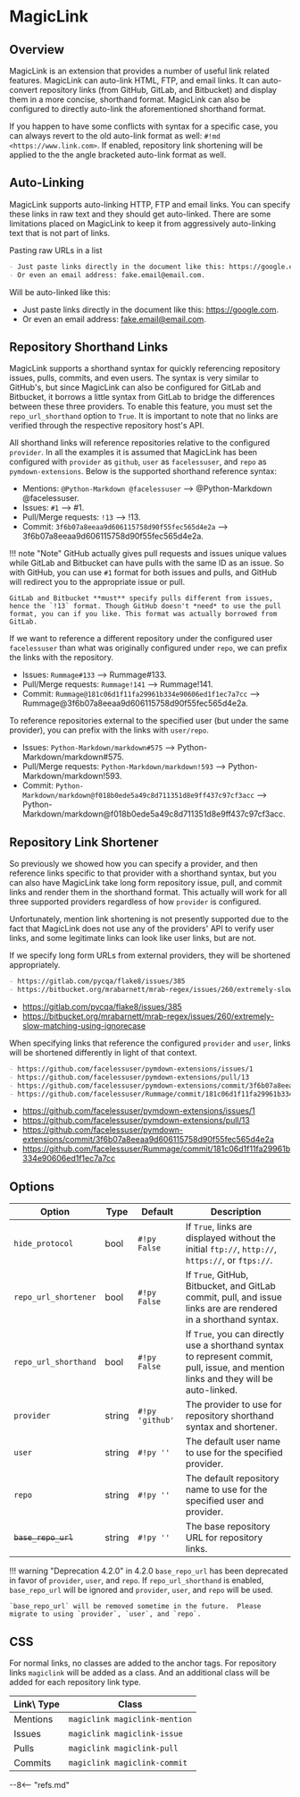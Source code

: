 # MagicLink

## Overview

MagicLink is an extension that provides a number of useful link related features. MagicLink can auto-link HTML, FTP, and email links. It can auto-convert repository links (from GitHub, GitLab, and Bitbucket) and display them in a more concise, shorthand format.  MagicLink can also be configured to directly auto-link the aforementioned shorthand format.

If you happen to have some conflicts with syntax for a specific case, you can always revert to the old auto-link format as well: `#!md <https://www.link.com>`. If enabled, repository link shortening will be applied to the the angle bracketed auto-link format as well.

## Auto-Linking

MagicLink supports auto-linking HTTP, FTP and email links. You can specify these links in raw text and they should get auto-linked. There are some limitations placed on MagicLink to keep it from aggressively auto-linking text that is not part of links.

Pasting raw URLs in a list

```md
- Just paste links directly in the document like this: https://google.com.
- Or even an email address: fake.email@email.com.
```

Will be auto-linked like this:

- Just paste links directly in the document like this: https://google.com.
- Or even an email address: fake.email@email.com.

## Repository Shorthand Links

MagicLink supports a shorthand syntax for quickly referencing repository issues, pulls, commits, and even users. The syntax is very similar to GitHub's, but since MagicLink can also be configured for GitLab and Bitbucket, it borrows a little syntax from GitLab to bridge the differences between these three providers. To enable this feature, you must set the `repo_url_shorthand` option to `True`.  It is important to note that no links are verified through the respective repository host's API.

All shorthand links will reference repositories relative to the configured `provider`. In all the examples it is assumed that MagicLink has been configured with `provider` as `github`, `user` as `facelessuser`, and `repo` as `pymdown-extensions`. Below is the supported shorthand reference syntax:

- Mentions: `@Python-Markdown @facelessuser` --> @Python-Markdown @facelessuser.
- Issues: `#1` --> #1.
- Pull/Merge requests: `!13` --> !13.
- Commit: `3f6b07a8eeaa9d606115758d90f55fec565d4e2a` --> 3f6b07a8eeaa9d606115758d90f55fec565d4e2a.

!!! note "Note"
    GitHub actually gives pull requests and issues unique values while GitLab and Bitbucket can have pulls with the same ID as an issue. So with GitHub, you can use `#1` format for both issues and pulls, and GitHub will redirect you to the appropriate issue or pull.

    GitLab and Bitbucket **must** specify pulls different from issues, hence the `!13` format. Though GitHub doesn't *need* to use the pull format, you can if you like. This format was actually borrowed from GitLab.

If we want to reference a different repository under the configured user `facelessuser` than what was originally configured under `repo`, we can prefix the links with the repository.

- Issues: `Rummage#133` --> Rummage#133.
- Pull/Merge requests: `Rummage!141` --> Rummage!141.
- Commit: `Rummage@181c06d1f11fa29961b334e90606ed1f1ec7a7cc` --> Rummage@3f6b07a8eeaa9d606115758d90f55fec565d4e2a.

To reference repositories external to the specified user (but under the same provider), you can prefix with the links with `user/repo`.

- Issues: `Python-Markdown/markdown#575` --> Python-Markdown/markdown#575.
- Pull/Merge requests: `Python-Markdown/markdown!593` --> Python-Markdown/markdown!593.
- Commit: `Python-Markdown/markdown@f018b0ede5a49c8d711351d8e9ff437c97cf3acc` --> Python-Markdown/markdown@f018b0ede5a49c8d711351d8e9ff437c97cf3acc.

## Repository Link Shortener

So previously we showed how you can specify a provider, and then reference links specific to that provider with a shorthand syntax, but you can also have MagicLink take long form repository issue, pull, and commit links and render them in the shorthand format. This actually will work for all three supported providers regardless of how `provider` is configured.

Unfortunately, mention link shortening is not presently supported due to the fact that MagicLink does not use any of the providers' API to verify user links, and some legitimate links can look like user links, but are not.

If we specify long form URLs from external providers, they will be shortened appropriately.

```md
- https://gitlab.com/pycqa/flake8/issues/385
- https://bitbucket.org/mrabarnett/mrab-regex/issues/260/extremely-slow-matching-using-ignorecase
```

- https://gitlab.com/pycqa/flake8/issues/385
- https://bitbucket.org/mrabarnett/mrab-regex/issues/260/extremely-slow-matching-using-ignorecase


When specifying links that reference the configured `provider` and `user`, links will be shortened differently in light of that context.

```md
- https://github.com/facelessuser/pymdown-extensions/issues/1
- https://github.com/facelessuser/pymdown-extensions/pull/13
- https://github.com/facelessuser/pymdown-extensions/commit/3f6b07a8eeaa9d606115758d90f55fec565d4e2a
- https://github.com/facelessuser/Rummage/commit/181c06d1f11fa29961b334e90606ed1f1ec7a7cc
```

- https://github.com/facelessuser/pymdown-extensions/issues/1
- https://github.com/facelessuser/pymdown-extensions/pull/13
- https://github.com/facelessuser/pymdown-extensions/commit/3f6b07a8eeaa9d606115758d90f55fec565d4e2a
- https://github.com/facelessuser/Rummage/commit/181c06d1f11fa29961b334e90606ed1f1ec7a7cc

## Options

Option                          | Type   | Default         | Description
------------------------------- | ------ | --------------- | -----------
`hide_protocol`                 | bool   | `#!py False`    | If `True`, links are displayed without the initial `ftp://`, `http://`, `https://`, or `ftps://`.
`repo_url_shortener`            | bool   | `#!py False`    | If `True`, GitHub, Bitbucket, and GitLab commit, pull, and issue links are are rendered in a shorthand syntax.
`repo_url_shorthand`            | bool   | `#!py False`    | If `True`, you can directly use a shorthand syntax to represent commit, pull, issue, and mention links and they will be auto-linked.
`provider`                      | string | `#!py 'github'` | The provider to use for repository shorthand syntax and shortener.
`user`                          | string | `#!py ''`       | The default user name to use for the specified provider.
`repo`                          | string | `#!py ''`       | The default repository name to use for the specified user and provider.
~~`base_repo_url`~~             | string | `#!py ''`       | The base repository URL for repository links.

!!! warning "Deprecation 4.2.0"
    in 4.2.0 `base_repo_url` has been deprecated in favor of `provider`, `user`, and `repo`. If `repo_url_shorthand` is enabled, `base_repo_url` will be ignored and `provider`, `user`, and `repo` will be used.

    `base_repo_url` will be removed sometime in the future.  Please migrate to using `provider`, `user`, and `repo`.

## CSS

For normal links, no classes are added to the anchor tags. For repository links `magiclink` will be added as a class.  And an additional class will be added for each repository link type.

Link\ Type | Class
---------- | -----
Mentions   | `magiclink magiclink-mention`
Issues     | `magiclink magiclink-issue`
Pulls      | `magiclink magiclink-pull`
Commits    | `magiclink magiclink-commit`

--8<-- "refs.md"
